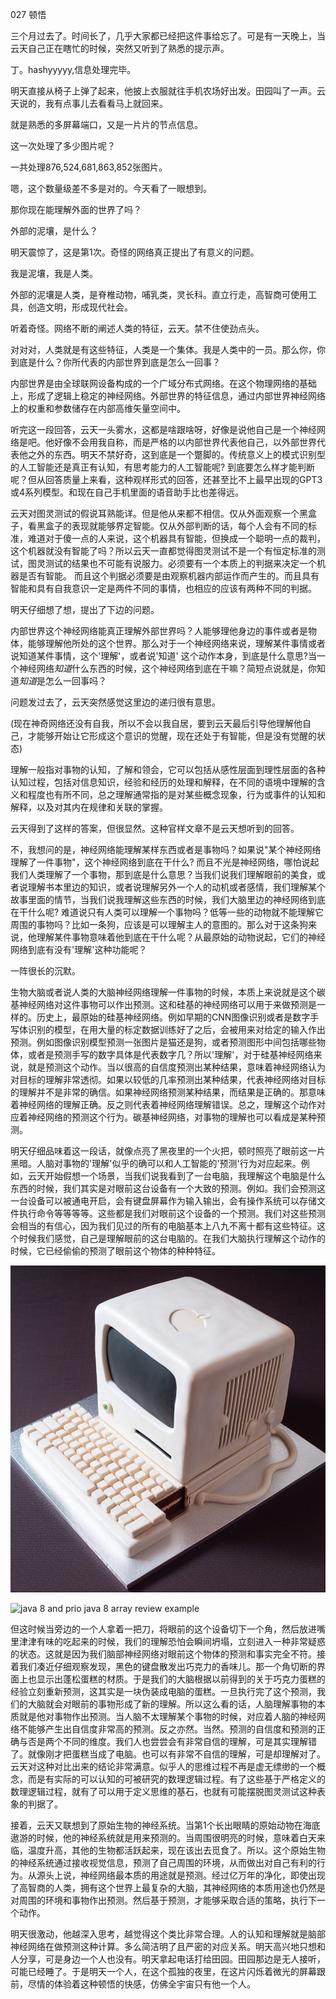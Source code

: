 027 顿悟


三个月过去了。时间长了，几乎大家都已经把这件事给忘了。可是有一天晚上，当云天自己正在瞎忙的时候，突然又听到了熟悉的提示声。

丁。hashyyyyy,信息处理完毕。

明天直接从椅子上弹了起来，他披上衣服就往手机农场好出发。田园叫了一声。云天说的，我有点事儿去看看马上就回来。

就是熟悉的多屏幕端口，又是一片片的节点信息。

这一次处理了多少图片呢？

一共处理876,524,681,863,852张图片。

嗯，这个数量级差不多是对的。今天看了一眼想到。

那你现在能理解外面的世界了吗？

外部的泥壤，是什么？

明天震惊了，这是第1次。奇怪的网络真正提出了有意义的问题。

我是泥壤，我是人类。

外部的泥壤是人类，是脊椎动物，哺乳类，灵长科。直立行走，高智商可使用工具，创造文明，形成现代社会。

听着奇怪。网络不断的阐述人类的特征，云天。禁不住使劲点头。

对对对，人类就是有这些特征，人类是一个集体。我是人类中的一员。那么你，你到底是什么？你所代表的内部世界到底是怎么一回事？

内部世界是由全球联网设备构成的一个广域分布式网络。在这个物理网络的基础上，形成了逻辑上稳定的神经网络。外部世界的特征信息，通过内部世界神经网络上的权重和参数储存在内部高维矢量空间中。

听完这一段回答，云天一头雾水，这都是啥跟啥呀，好像是说他自己是一个神经网络是吧。他好像不会用我自称，而是严格的以内部世界代表他自己，以外部世界代表他之外的东西。明天不禁好奇，这到底是一个蹩脚的。传统意义上的模式识别型的人工智能还是真正有认知，有思考能力的人工智能呢? 到底要怎么样才能判断呢？但从回答质量上来看，这种观样形式的回答，还甚至比不上最早出现的GPT3或4系列模型。和现在自己手机里面的语音助手比也差得远。

云天对图灵测试的假说耳熟能详。但是他从来都不相信。仅从外面观察一个黑盒子，看黑盒子的表现就能够界定智能。仅从外部判断的话，每个人会有不同的标准，难道对于傻一点的人来说，这个机器具有智能，但换成一个聪明一点的裁判，这个机器就没有智能了吗？所以云天一直都觉得图灵测试不是一个有恒定标准的测试，图灵测试的结果也不可能有说服力。必须要有一个本质上的判据来决定一个机器是否有智能。 而且这个判据必须要是由观察机器内部运作而产生的。而且具有智能和具有自我意识一定是两件不同的事情，也相应的应该有两种不同的判据。

明天仔细想了想，提出了下边的问题。

内部世界这个神经网络能真正理解外部世界吗？人能够理他身边的事件或者是物体，能够理解他所处的这个世界。那么对于一个神经网络来说，理解某件事情或者说知道某件事情，这个'理解'，或者说'知道' 这个动作本身，到底是什么意思?当一个神经网络*知道*什么东西的时候，这个神经网络到底在干嘛？简短点说就是，你知道*知道*是怎么一回事吗？

问题发过去了，云天突然感觉这里边的递归很有意思。

(现在神奇网络还没有自我，所以不会以我自居，要到云天最后引导他理解他自己，才能够开始让它形成这个意识的觉醒，现在还处于有智能，但是没有觉醒的状态)

理解一般指对事物的认知，了解和领会，它可以包括从感性层面到理性层面的各种认知过程，包括对信息知识，经验和经历的处理和解释，在不同的语境中理解的含义和程度也有所不同，总之理解通常指的是对某些概念现象，行为或事件的认知和解释，以及对其内在规律和关联的掌握。

云天得到了这样的答案，但很显然。这种官样文章不是云天想听到的回答。

不，我想问的是，神经网络能理解某样东西或者是事物吗？如果说"某个神经网络理解了一件事物"，这个神经网络到底在干什么? 而且不光是神经网络，哪怕说起我们人类理解了一个事物，那到底是什么意思？当我们说我们理解眼前的美食，或者说理解书本里边的知识，或者说理解另外一个人的动机或者感情，我们理解某个故事里面的情节，当我们说我理解这些东西的时候，我们大脑里边的神经网络到底在干什么呢? 难道说只有人类可以理解一个事物吗？低等一些的动物就不能理解它周围的事物吗？比如一条狗，应该是可以理解主人的意图的。那么对于这条狗来说，他理解某件事物意味着他到底在干什么呢？从最原始的动物说起，它们的神经网络到底有没有'理解'这种功能呢？

一阵很长的沉默。

生物大脑或者说人类的大脑神经网络理解一件事物的时候，本质上来说就是这个碳基神经网络对这件事物可以作出预测。这和硅基的神经网络可以用于来做预测是一样的。历史上，最原始的硅基神经网络。例如早期的CNN图像识别或者是数字手写体识别的模型，在用大量的标定数据训练好了之后，会被用来对给定的输入作出预测。例如图像识别模型预测一张图片是猫还是狗，或者预测图形中间包括哪些物体，或者是预测手写的数字具体是代表数字几？所以'理解'，对于硅基神经网络来说，就是预测这个动作。当以很高的自信度预测出某种结果，意味着神经网络认为对目标的理解非常透彻。如果以较低的几率预测出某种结果，代表神经网络对目标的理解并不是非常的确信。如果神经网络预测某种结果，而结果是正确的。那意味着神经网络的理解正确。反之则代表着神经网络理解错误。总之，理解这个动作对应着神经网络的预测这个行为。碳基神经网络，对事物的理解也可以看成是某种预测。

明天仔细品味着这一段话，就像点亮了黑夜里的一个火把，顿时照亮了眼前这一片黑暗。人脑对事物的'理解'似乎的确可以和人工智能的'预测'行为对应起来。例如，云天开始假想一个场景，当我们说我看到了一台电脑，我理解这个电脑是什么东西的时候，我们其实是对眼前这台设备有一个大致的预测。例如。我们会预测这一台设备可以被通电开启，会有键盘屏幕作为输入输出，会有操作系统可以存储文件执行命令等等等等。这些都是我们对眼前这个设备的一个预测。我们对这些预测会相当的有信心，因为我们见过的所有的电脑基本上八九不离十都有这些特征。这个时候我们感觉，自己是理解眼前的这台电脑的。在我们大脑执行理解这个动作的时候，它已经偷偷的预测了眼前这个物体的种种特征。

![computer cake](https://github.com/tiandixiao/awake/blob/175576af24af231a882f7e25e4b0da90e1abac18/computer_cake.png)

<img width="964" alt="java 8 and prio java 8  array review example" src="https://github.com/jaimehernan95/arrayReview-java/blob/master/images/%20arrayExample.png">

但这时候当旁边的一个人拿着一把刀，将眼前的这个设备切下一个角，然后放进嘴里津津有味的吃起来的时候，我们的理解恐怕会瞬间坍塌，立刻进入一种非常疑惑的状态。这就是因为我们脑部神经网络对眼前这个物体的预测和事实完全不符。接着我们凑近仔细观察发现，黑色的键盘散发出巧克力的香味儿。那一个角切断的界面上也显示出蓬松蛋糕的材质。于是我们的大脑根据以前得到的关于巧克力蛋糕的经验立刻重新预测，这其实是一块伪装成电脑的蛋糕。一旦执行完了这个预测，我们的大脑就会对眼前的事物形成了新的理解。所以这么看的话，人脑理解事物的本质就是他对事物作出预测。当人脑不太理解某个事物的时候，对应着人脑的神经网络不能够产生出自信度非常高的预测。反之亦然。当然。预测的自信度和预测的正确与否是两个不同的维度。我们人也尝尝会有非常自信的理解，可是其实理解错了。就像刚才把蛋糕当成了电脑。也可以有非常不自信的理解，可是却理解对了。云天对这种对比出来的结论非常满意。似乎人的思维过程不再是虚无缥缈的一个概念，而是有实际的可以认知的可被研究的数理逻辑过程。有了这些基于严格定义的数理逻辑过程，就有了可以用于定义思维的基石，也就有可能摆脱图灵测试这种表象的判据了。

接着，云天又联想到了原始生物的神经系统。当第1个长出眼睛的原始动物在海底遨游的时候，他的神经系统就是用来预测的。当周围很明亮的时候，意味着白天来临，温度升高，其他的生物都活跃起来，现在该出去觅食了。所以。这个原始生物的神经系统通过接收视觉信息，预测了自己周围的环境，从而做出对自己有利的行为。从源头上说，神经网络最本质的用途就是预测。经过亿万年的净化，即使出现了高智商的人类，拥有这个世界上最复杂的大脑，其神经网络的本质用途也仍然是对周围的环境和事物作出预测。然后基于预测，才能够采取合适的策略，执行下一个动作。

明天很激动，他越深入思考，越觉得这个类比非常合理。人的认知和理解就是脑部神经网络在做预测这种计算。多么简洁明了且严密的对应关系。明天高兴地只想和人分享，可是身边一个人也没有。明天拿起电话打给田园。田园那边是无人接听，可能已经睡了。于是明天一个人，在这个孤独的夜里，在这片闪烁着微光的屏幕跟前，尽情的体验着这种顿悟的快感，仿佛全宇宙只有他一个人。
